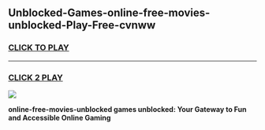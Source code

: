 
## Unblocked-Games-online-free-movies-unblocked-Play-Free-cvnww
<h3>
<a href="https://premium76.site?title=online-free-movies-unblocked&ref=18A1">CLICK TO PLAY</a></h3>
<hr>

<h3>
<a href="https://premium76.site?title=online-free-movies-unblocked&ref=18A1">CLICK 2 PLAY</a>
  
</h3>

<a href="https://premium76.site?title=online-free-movies-unblocked&ref=18A1"><img src="https://clearcache.store/games.png"></a>


**online-free-movies-unblocked games unblocked: Your Gateway to Fun and Accessible Online Gaming**
